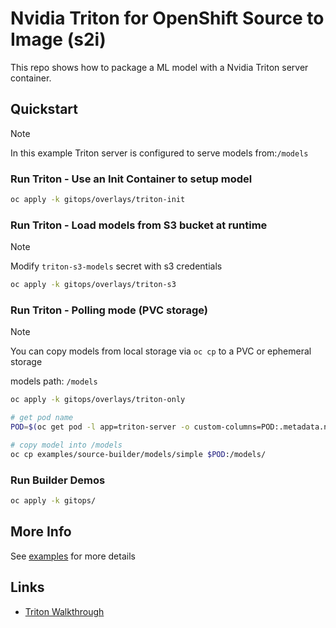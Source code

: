 # Nvidia Triton for OpenShift Source to Image (s2i)

This repo shows how to package a ML model with a Nvidia Triton server container.

## Quickstart

> [!NOTE]
> In this example Triton server is configured to serve models from:`/models`

### Run Triton - Use an Init Container to setup model

```sh
oc apply -k gitops/overlays/triton-init
```

### Run Triton - Load models from S3 bucket at runtime

> [!NOTE]
> Modify `triton-s3-models` secret with s3 credentials

```sh
oc apply -k gitops/overlays/triton-s3
```

### Run Triton - Polling mode (PVC storage)

> [!NOTE]
> You can copy models from local storage via `oc cp`
> to a PVC or ephemeral storage
>
> models path: `/models`

```sh
oc apply -k gitops/overlays/triton-only

# get pod name
POD=$(oc get pod -l app=triton-server -o custom-columns=POD:.metadata.name --no-headers)

# copy model into /models
oc cp examples/source-builder/models/simple $POD:/models/
```

### Run Builder Demos

```sh
oc apply -k gitops/
```

## More Info

See [examples](examples) for more details

## Links

- [Triton Walkthrough](https://neuralbits.substack.com/p/how-to-use-nvidia-triton-server-the)

